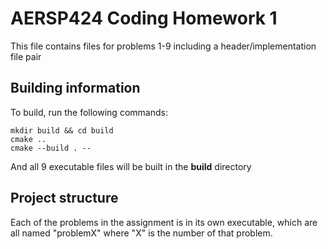 # AERSP424 Coding Homework 1
This file contains files for problems 1-9 including a header/implementation file pair

## Building information
To build, run the following commands:
```
mkdir build && cd build
cmake ..
cmake --build . --
```
And all 9 executable files will be built in the **build** directory

## Project structure
Each of the problems in the assignment is in its own executable, which are all named "problemX" where "X" is the number of that problem.